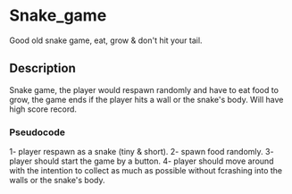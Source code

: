 # Snake_game
Good old snake game, eat, grow & don't hit your tail.

## Description
Snake game, the player would respawn randomly and have to eat food to grow, the game ends if the player hits a wall or the snake's body. Will have high score record.

### Pseudocode
1- player respawn as a snake (tiny & short).
2- spawn food randomly.
3- player should start the game by a button.
4- player should move around with the intention to collect as much as possible without fcrashing into the walls or the snake's body.
